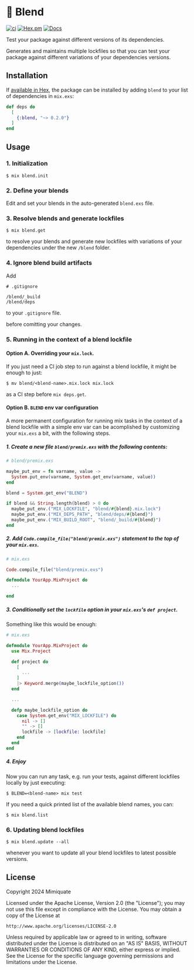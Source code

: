 # 🥣 Blend

[![ci](https://github.com/mimiquate/blend/actions/workflows/ci.yml/badge.svg?branch=main)](https://github.com/mimiquate/blend/actions?query=branch%3Amain)
[![Hex.pm](https://img.shields.io/hexpm/v/blend.svg)](https://hex.pm/packages/blend)
[![Docs](https://img.shields.io/badge/docs-gray.svg)](https://hexdocs.pm/blend)

Test your package against different versions of its dependencies.

Generates and maintains multiple lockfiles so that you can test your package
against different variations of your dependencies versions.

## Installation

If [available in Hex](https://hex.pm/docs/publish), the package can be installed
by adding `blend` to your list of dependencies in `mix.exs`:

```elixir
def deps do
  [
    {:blend, "~> 0.2.0"}
  ]
end
```

## Usage

### 1. Initialization

```
$ mix blend.init
```

### 2. Define your blends

Edit and set your blends in the auto-generated `blend.exs` file.


### 3. Resolve blends and generate lockfiles

```
$ mix blend.get
```

to resolve your blends and generate new lockfiles with variations of your dependencies under the new `/blend` folder.

### 4. Ignore blend build artifacts

Add

```
# .gitignore

/blend/_build
/blend/deps
```

to your `.gitignore` file.

before comitting your changes.


### 5. Running in the context of a blend lockfile

#### Option A. Overriding your `mix.lock`.

If you just need a CI job step to run against a blend lockfile, it might be enough to just:

```
$ mv blend/<blend-name>.mix.lock mix.lock
```

as a CI step before `mix deps.get`.

#### Option B. `BLEND` env var configuration

A more permanent configuration for running mix tasks in the context of a blend lockfile with a simple env var
can be acomplished by customizing your `mix.exs` a bit, with the following steps.

##### 1. Create a new file `blend/premix.exs` with the following contents:

```elixir
# blend/premix.exs

maybe_put_env = fn varname, value ->
  System.put_env(varname, System.get_env(varname, value))
end

blend = System.get_env("BLEND")

if blend && String.length(blend) > 0 do
  maybe_put_env.("MIX_LOCKFILE", "blend/#{blend}.mix.lock")
  maybe_put_env.("MIX_DEPS_PATH", "blend/deps/#{blend}")
  maybe_put_env.("MIX_BUILD_ROOT", "blend/_build/#{blend}")
end
```

##### 2. Add `Code.compile_file("blend/premix.exs")` statement to the top of your `mix.exs`.

```elixir
# mix.exs

Code.compile_file("blend/premix.exs")

defmodule YourApp.MixProject do
  ...

end
```

##### 3. Conditionally set the `lockfile` option in your `mix.exs`'s `def project`.

Something like this would be enough:

```elixir
# mix.exs

defmodule YourApp.MixProject do
  use Mix.Project

  def project do
    [
      ...
    ]
    |> Keyword.merge(maybe_lockfile_option())
  end

  ...

  defp maybe_lockfile_option do
    case System.get_env("MIX_LOCKFILE") do
      nil -> []
      "" -> []
      lockfile -> [lockfile: lockfile]
    end
  end
end
```

##### 4. Enjoy

Now you can run any task, e.g. run your tests, against different lockfiles locally by just executing:

```
$ BLEND=<blend-name> mix test
```

If you need a quick printed list of the available blend names, you can:

```
$ mix blend.list
```

### 6. Updating blend lockfiles

```
$ mix blend.update --all
```

whenever you want to update all your blend lockfiles to latest possible versions.

## License

Copyright 2024 Mimiquate

Licensed under the Apache License, Version 2.0 (the "License");
you may not use this file except in compliance with the License.
You may obtain a copy of the License at

    http://www.apache.org/licenses/LICENSE-2.0

Unless required by applicable law or agreed to in writing, software
distributed under the License is distributed on an "AS IS" BASIS,
WITHOUT WARRANTIES OR CONDITIONS OF ANY KIND, either express or implied.
See the License for the specific language governing permissions and
limitations under the License.
